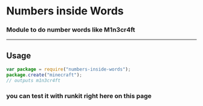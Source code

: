 # Numbers inside Words
### Module to do number words like M1n3cr4ft
----
## Usage
```js 
var package = require("numbers-inside-words");
package.create("minecraft");
// outputs m1n3cr4ft
```
### you can test it with runkit right here on this page